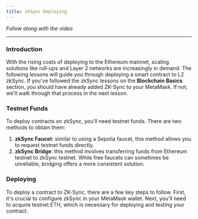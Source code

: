 ```yaml
---
title: zkSync Deploying
---
```


_Follow along with the video_

---

### Introduction

With the rising costs of deploying to the Ethereum mainnet, scaling solutions like roll-ups and Layer 2 networks are increasingly in demand. The following lessons will guide you through deploying a smart contract to L2 zkSync. If you've followed the zkSync lessons on the **Blockchain Basics** section, you should have already added ZK-Sync to your MetaMask. If not, we'll walk through that process in the next lesson.

### Testnet Funds

To deploy contracts on zkSync, you'll need testnet funds. There are two methods to obtain them:

1. **zkSync Faucet**: similar to using a Sepolia faucet, this method allows you to request testnet funds directly.
2. **zkSync Bridge**: this method involves transferring funds from Ethereum testnet to zkSync testnet. While free faucets can sometimes be unreliable, bridging offers a more consistent solution.

### Deploying

To deploy a contract to ZK-Sync, there are a few key steps to follow. First, it's crucial to configure zkSync in your MetaMask wallet. Next, you'll need to acquire testnet ETH, which is necessary for deploying and testing your contract.
